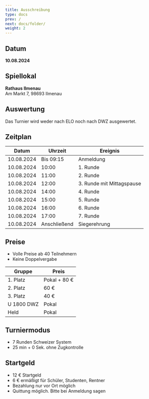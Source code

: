 ```yaml
---
title: Ausschreibung   
type: docs
prev: /
next: docs/folder/
weight: 2
---
```



## Datum
**10.08.2024**

## Spiellokal
**Rathaus Ilmenau**  
Am Markt 7, 98693 Ilmenau

## Auswertung
Das Turnier wird weder nach ELO noch nach DWZ ausgewertet.

## Zeitplan

| Datum      | Uhrzeit     | Ereignis                   |
|------------|-------------|----------------------------|
| 10.08.2024 | Bis 09:15   | Anmeldung                  |
| 10.08.2024 | 10:00       | 1. Runde                   |
| 10.08.2024 | 11:00       | 2. Runde                   |
| 10.08.2024 | 12:00       | 3. Runde mit Mittagspause  |
| 10.08.2024 | 14:00       | 4. Runde                   |
| 10.08.2024 | 15:00       | 5. Runde                   |
| 10.08.2024 | 16:00       | 6. Runde                   |
| 10.08.2024 | 17:00       | 7. Runde                   |
| 10.08.2024 | Anschließend| Siegerehrung               |

## Preise

- Volle Preise ab 40 Teilnehmern
- Keine Doppelvergabe

| Gruppe      | Preis      |
|-------------|------------|
| 1. Platz    | Pokal + 80 € |
| 2. Platz    | 60 €       |
| 3. Platz    | 40 €       |
| U 1800 DWZ  | Pokal      |
| Held        | Pokal      |

## Turniermodus

- 7 Runden Schweizer System
- 25 min + 0 Sek. ohne Zugkontrolle

## Startgeld

- 12 € Startgeld
- 6 € ermäßigt für Schüler, Studenten, Rentner
- Bezahlung nur vor Ort möglich
- Quittung möglich. Bitte bei Anmeldung sagen
